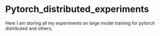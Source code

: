 # Pytorch_distributed_experiments
Here I am storing all my experiments on large model training for pytorch distributed and others,
